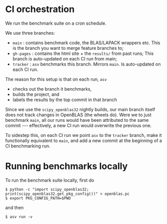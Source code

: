 CI orchestration
================

We run the benchmark suite on a cron schedule.

We use three branches:

  - `main` : contains benchmark code, the BLAS/LAPACK wrappers etc. This is the branch
    you want to merge feature branches to;
  - `gh-pages` : contains the html site + the `results/` from past runs; This branch
    is auto-updated on each CI run from main;
  - `tracker` : `asv` benchmarks this branch. Mirrors `main`.
    Is auto-updated on each CI run.

The reason for this setup is that on each run,  `asv`

  - checks out the branch it benchmarks,
  - builds the project, and
  - labels the results by the top commit in that branch

Since we use the `scipy_openblas32` nightly builds, our main branch itself does
not track changes in OpenBLAS (the wheels do).
Were we to just benchmark `main`, all our runs would have been attributed
to the same commit --- effectively, a new CI run would overwrite the previous one.

To sidestep this, on each CI run we point `asv` to the `tracker` branch, make it
functionally equivalent to `main`, and add a new commit at the beginning of a CI
benchmarking run.


Running benchmarks locally
==========================


To run the benchmark suite locally, first do

```
$ python -c "import scipy_openblas32; print(scipy_openblas32.get_pkg_config())" > openblas.pc
$ export PKG_CONFIG_PATH=$PWD
```

and then

```
$ asv run -v
```
